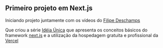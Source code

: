 ## Primeiro projeto em Next.js

Iniciando projeto juntamente com os vídeos do [Filipe Deschamps](https://github.com/filipedeschamps)

Que criou a série [Idéia Única](https://github.com/filipedeschamps/ideia-unica) que apresenta os conceitos básicos do
framework [next.js](https://nextjs.org/) e a utilização da hospedagem gratuita e profissional da [Vercel](https://vercel.com/)